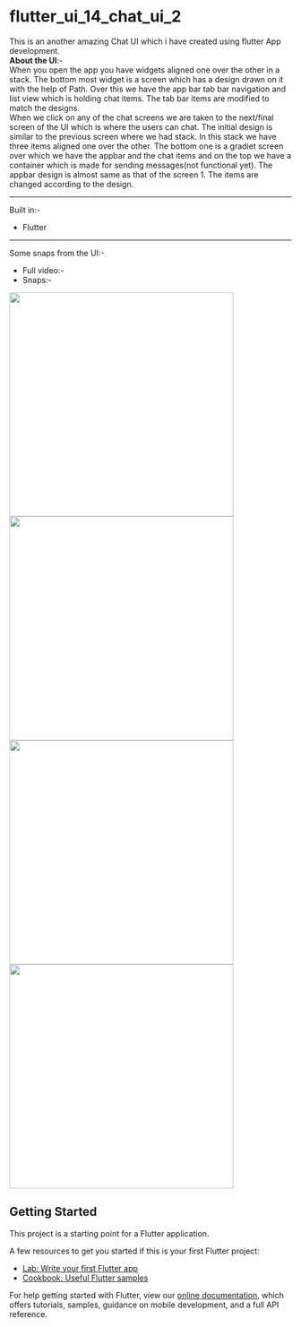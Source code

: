 # flutter_ui_14_chat_ui_2

This is an another amazing  Chat UI which i have created using flutter App development.
<br>
**About the UI**:-<br>
When you open the app you have widgets aligned one over the other in a stack. The bottom most widget is a screen which has a design drawn on it with the help of Path. Over this we have the app bar tab bar navigation and list view which is holding chat items. The tab bar items are modified to match the designs.<br>
When we click on any of the chat screens we are taken to the next/final screen of the UI which is where the users can chat. The initial design is similar to the previous screen where we had stack. In this stack we have three items aligned one over the other. The bottom one is a gradiet screen over which we have the appbar and the chat items and on the top we have a container which is made for sending messages(not functional yet). The appbar design is almost same as that of the screen 1. The items are changed according to the design.<br>
___
Built in:-
* Flutter
___
Some snaps from the UI:-
* Full video:-
* Snaps:-
<p>
<img src="screenshots/1.jpeg" height=400>
<img src="screenshots/2.jpeg" height=400>
<img src="screenshots/3.jpeg" height=400>
<img src="screenshots/4.jpeg" height=400>
</p>


## Getting Started

This project is a starting point for a Flutter application.

A few resources to get you started if this is your first Flutter project:

- [Lab: Write your first Flutter app](https://flutter.dev/docs/get-started/codelab)
- [Cookbook: Useful Flutter samples](https://flutter.dev/docs/cookbook)

For help getting started with Flutter, view our
[online documentation](https://flutter.dev/docs), which offers tutorials,
samples, guidance on mobile development, and a full API reference.
